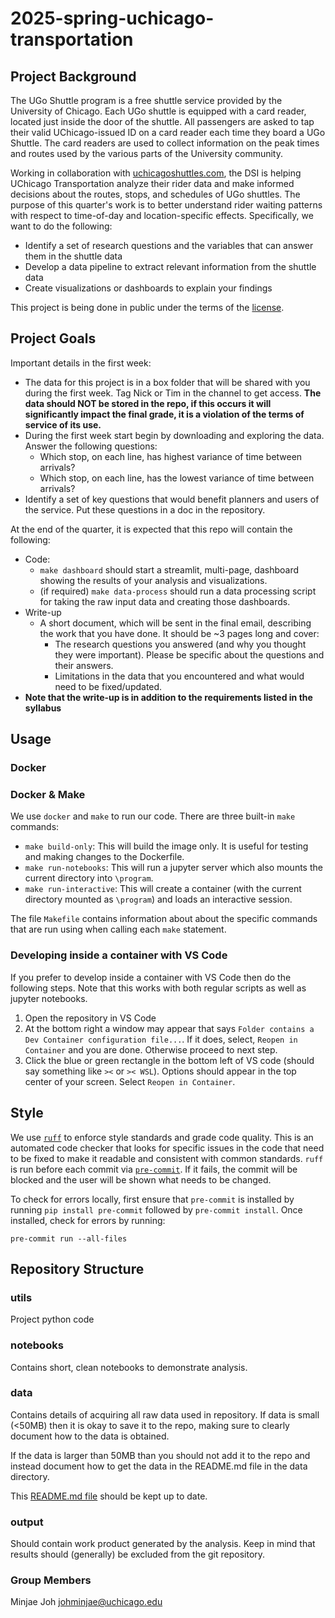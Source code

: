 # 2025-spring-uchicago-transportation

## Project Background

The UGo Shuttle program is a free shuttle service provided by the University of Chicago. Each UGo shuttle is equipped with a card reader, located just inside the door of the shuttle. All passengers are asked to tap their valid UChicago-issued ID on a card reader each time they board a UGo Shuttle. The card readers are used to collect information on the peak times and routes used by the various parts of the University community.

Working in collaboration with [uchicagoshuttles.com](uchicagoshuttles.com), the DSI is helping UChicago Transportation analyze their rider data and make informed decisions about the routes, stops, and schedules of UGo shuttles. The purpose of this quarter's work is to better understand rider waiting patterns with respect to time-of-day and location-specific effects. Specifically, we want to do the following:

- Identify a set of research questions and the variables that can answer them in the shuttle data
- Develop a data pipeline to extract relevant information from the shuttle data
- Create visualizations or dashboards to explain your findings

This project is being done in public under the terms of the [license](./LICENSE). 


## Project Goals

Important details in the first week:
- The data for this project is in a box folder that will be shared with you during the first week. Tag Nick or Tim in the channel to get access. **The data should NOT be stored in the repo, if this occurs it will significantly impact the final grade, it is a violation of the terms of service of its use.**
- During the first week start begin by downloading and exploring the data. Answer the following questions:
  - Which stop, on each line, has highest variance of time between arrivals?
  - Which stop, on each line, has the lowest variance of time between arrivals?
- Identify a set of key questions that would benefit planners and users of the service. Put these questions in a doc in the repository.


At the end of the quarter, it is expected that this repo will contain the following:
  - Code: 
    - `make dashboard` should start a streamlit, multi-page, dashboard showing the results of your analysis and visualizations.
    - (if required) `make data-process` should run a data processing script for taking the raw input data and creating those dashboards.
  - Write-up
    - A short document, which will be sent in the final email, describing the work that you have done. It should be ~3 pages long and cover:
      - The research questions you answered (and why you thought they were important). Please be specific about the questions and their answers.
      - Limitations in the data that you encountered and what would need to be fixed/updated.
  - **Note that the write-up is in addition to the requirements listed in the syllabus**

## Usage

### Docker

### Docker & Make

We use `docker` and `make` to run our code. There are three built-in `make` commands:

* `make build-only`: This will build the image only. It is useful for testing and making changes to the Dockerfile.
* `make run-notebooks`: This will run a jupyter server which also mounts the current directory into `\program`.
* `make run-interactive`: This will create a container (with the current directory mounted as `\program`) and loads an interactive session. 

The file `Makefile` contains information about about the specific commands that are run using when calling each `make` statement.

### Developing inside a container with VS Code

If you prefer to develop inside a container with VS Code then do the following steps. Note that this works with both regular scripts as well as jupyter notebooks.

1. Open the repository in VS Code
2. At the bottom right a window may appear that says `Folder contains a Dev Container configuration file...`. If it does, select, `Reopen in Container` and you are done. Otherwise proceed to next step. 
3. Click the blue or green rectangle in the bottom left of VS code (should say something like `><` or `>< WSL`). Options should appear in the top center of your screen. Select `Reopen in Container`.




## Style
We use [`ruff`](https://docs.astral.sh/ruff/) to enforce style standards and grade code quality. This is an automated code checker that looks for specific issues in the code that need to be fixed to make it readable and consistent with common standards. `ruff` is run before each commit via [`pre-commit`](https://pre-commit.com/). If it fails, the commit will be blocked and the user will be shown what needs to be changed.

To check for errors locally, first ensure that `pre-commit` is installed by running `pip install pre-commit` followed by `pre-commit install`. Once installed, check for errors by running:
```
pre-commit run --all-files
```

## Repository Structure

### utils
Project python code

### notebooks
Contains short, clean notebooks to demonstrate analysis.

### data

Contains details of acquiring all raw data used in repository. If data is small (<50MB) then it is okay to save it to the repo, making sure to clearly document how to the data is obtained.

If the data is larger than 50MB than you should not add it to the repo and instead document how to get the data in the README.md file in the data directory. 

This [README.md file](/data/README.md) should be kept up to date.

### output
Should contain work product generated by the analysis. Keep in mind that results should (generally) be excluded from the git repository.

### Group Members
Minjae Joh
johminjae@uchicago.edu